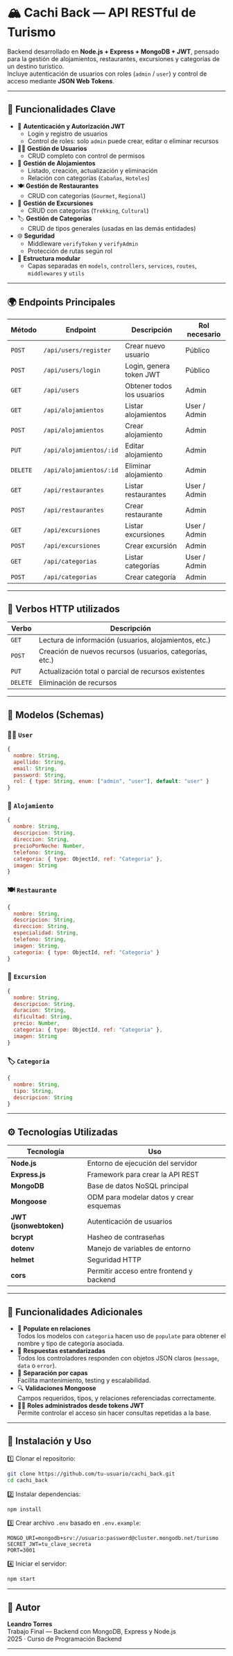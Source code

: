# 🏔️ Cachi Back — API RESTful de Turismo

Backend desarrollado en **Node.js + Express + MongoDB + JWT**, pensado para la gestión de alojamientos, restaurantes, excursiones y categorías de un destino turístico.  
Incluye autenticación de usuarios con roles (`admin` / `user`) y control de acceso mediante **JSON Web Tokens**.

---

## 🚀 Funcionalidades Clave

- 🔐 **Autenticación y Autorización JWT**
  - Login y registro de usuarios
  - Control de roles: solo `admin` puede crear, editar o eliminar recursos
- 🧑‍💼 **Gestión de Usuarios**
  - CRUD completo con control de permisos
- 🏨 **Gestión de Alojamientos**
  - Listado, creación, actualización y eliminación
  - Relación con categorías (`Cabañas`, `Hoteles`)
- 🍽️ **Gestión de Restaurantes**
  - CRUD con categorías (`Gourmet`, `Regional`)
- 🧭 **Gestión de Excursiones**
  - CRUD con categorías (`Trekking`, `Cultural`)
- 🏷️ **Gestión de Categorías**
  - CRUD de tipos generales (usadas en las demás entidades)
- 🌐 **Seguridad**
  - Middleware `verifyToken` y `verifyAdmin`
  - Protección de rutas según rol
- 🧰 **Estructura modular**
  - Capas separadas en `models`, `controllers`, `services`, `routes`, `middlewares` y `utils`

---

## 🌍 Endpoints Principales

| Método   | Endpoint                | Descripción                | Rol necesario |
| -------- | ----------------------- | -------------------------- | ------------- |
| `POST`   | `/api/users/register`   | Crear nuevo usuario        | Público       |
| `POST`   | `/api/users/login`      | Login, genera token JWT    | Público       |
| `GET`    | `/api/users`            | Obtener todos los usuarios | Admin         |
| `GET`    | `/api/alojamientos`     | Listar alojamientos        | User / Admin  |
| `POST`   | `/api/alojamientos`     | Crear alojamiento          | Admin         |
| `PUT`    | `/api/alojamientos/:id` | Editar alojamiento         | Admin         |
| `DELETE` | `/api/alojamientos/:id` | Eliminar alojamiento       | Admin         |
| `GET`    | `/api/restaurantes`     | Listar restaurantes        | User / Admin  |
| `POST`   | `/api/restaurantes`     | Crear restaurante          | Admin         |
| `GET`    | `/api/excursiones`      | Listar excursiones         | User / Admin  |
| `POST`   | `/api/excursiones`      | Crear excursión            | Admin         |
| `GET`    | `/api/categorias`       | Listar categorías          | User / Admin  |
| `POST`   | `/api/categorias`       | Crear categoría            | Admin         |

---

## 🧩 Verbos HTTP utilizados

| Verbo    | Descripción                                              |
| -------- | -------------------------------------------------------- |
| `GET`    | Lectura de información (usuarios, alojamientos, etc.)    |
| `POST`   | Creación de nuevos recursos (usuarios, categorías, etc.) |
| `PUT`    | Actualización total o parcial de recursos existentes     |
| `DELETE` | Eliminación de recursos                                  |

---

## 🧠 Modelos (Schemas)

### 🧍‍♂️ `User`

```js
{
  nombre: String,
  apellido: String,
  email: String,
  password: String,
  rol: { type: String, enum: ["admin", "user"], default: "user" }
}
```

### 🏨 `Alojamiento`

```js
{
  nombre: String,
  descripcion: String,
  direccion: String,
  precioPorNoche: Number,
  telefono: String,
  categoria: { type: ObjectId, ref: "Categoria" },
  imagen: String
}
```

### 🍽️ `Restaurante`

```js
{
  nombre: String,
  descripcion: String,
  direccion: String,
  especialidad: String,
  telefono: String,
  imagen: String,
  categoria: { type: ObjectId, ref: "Categoria" }
}
```

### 🧭 `Excursion`

```js
{
  nombre: String,
  descripcion: String,
  duracion: String,
  dificultad: String,
  precio: Number,
  categoria: { type: ObjectId, ref: "Categoria" },
  imagen: String
}
```

### 🏷️ `Categoria`

```js
{
  nombre: String,
  tipo: String,
  descripcion: String
}
```

---

## ⚙️ Tecnologías Utilizadas

| Tecnología             | Uso                                      |
| ---------------------- | ---------------------------------------- |
| **Node.js**            | Entorno de ejecución del servidor        |
| **Express.js**         | Framework para crear la API REST         |
| **MongoDB**            | Base de datos NoSQL principal            |
| **Mongoose**           | ODM para modelar datos y crear esquemas  |
| **JWT (jsonwebtoken)** | Autenticación de usuarios                |
| **bcrypt**             | Hasheo de contraseñas                    |
| **dotenv**             | Manejo de variables de entorno           |
| **helmet**             | Seguridad HTTP                           |
| **cors**               | Permitir acceso entre frontend y backend |

---

## 🧩 Funcionalidades Adicionales

- 🔄 **Populate en relaciones**  
  Todos los modelos con `categoria` hacen uso de `populate` para obtener el nombre y tipo de categoría asociada.
- 🧾 **Respuestas estandarizadas**  
  Todos los controladores responden con objetos JSON claros (`message`, `data` o `error`).
- 🧱 **Separación por capas**  
  Facilita mantenimiento, testing y escalabilidad.
- 🔍 **Validaciones Mongoose**  
  Campos requeridos, tipos, y relaciones referenciadas correctamente.
- 🧑‍💻 **Roles administrados desde tokens JWT**  
  Permite controlar el acceso sin hacer consultas repetidas a la base.

---

## 🧰 Instalación y Uso

1️⃣ Clonar el repositorio:

```bash
git clone https://github.com/tu-usuario/cachi_back.git
cd cachi_back
```

2️⃣ Instalar dependencias:

```bash
npm install
```

3️⃣ Crear archivo `.env` basado en `.env.example`:

```
MONGO_URI=mongodb+srv://usuario:password@cluster.mongodb.net/turismo
SECRET_JWT=tu_clave_secreta
PORT=3001
```

4️⃣ Iniciar el servidor:

```bash
npm start
```

---

## 🧾 Autor

**Leandro Torres**  
Trabajo Final — Backend con MongoDB, Express y Node.js  
2025 · Curso de Programación Backend

---
